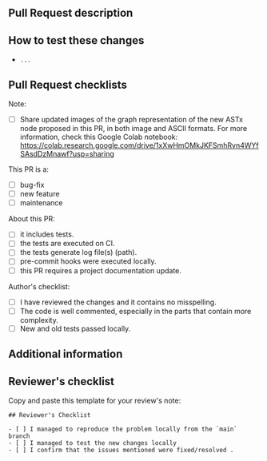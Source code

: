 ## Pull Request description

<!-- Describe the purpose of your PR and the changes you have made. -->

<!-- Which issue this PR aims to resolve or fix? E.g.:
Solve #4
-->

## How to test these changes

<!-- Example:

* run `$ abc -p 1234`
* open the web browser with url localhost:1234
* ...
-->

- `...`

<!-- Modify the options to suit your project. -->

## Pull Request checklists

Note:

- [ ] Share updated images of the graph representation of the new ASTx node
      proposed in this PR, in both image and ASCII formats. For more
      information, check this Google Colab notebook:
      https://colab.research.google.com/drive/1xXwHmOMkJKFSmhRvn4WYfSAsdDzMnawf?usp=sharing

This PR is a:

- [ ] bug-fix
- [ ] new feature
- [ ] maintenance

About this PR:

- [ ] it includes tests.
- [ ] the tests are executed on CI.
- [ ] the tests generate log file(s) (path).
- [ ] pre-commit hooks were executed locally.
- [ ] this PR requires a project documentation update.

Author's checklist:

- [ ] I have reviewed the changes and it contains no misspelling.
- [ ] The code is well commented, especially in the parts that contain more
      complexity.
- [ ] New and old tests passed locally.

## Additional information

<!-- Add any screenshot that helps to show the changes proposed -->

<!-- Add any other extra information that would help to understand the changes proposed by this PR -->

## Reviewer's checklist

Copy and paste this template for your review's note:

```
## Reviewer's Checklist

- [ ] I managed to reproduce the problem locally from the `main` branch
- [ ] I managed to test the new changes locally
- [ ] I confirm that the issues mentioned were fixed/resolved .
```
